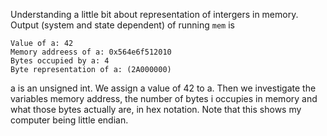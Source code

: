 Understanding a little bit about representation of intergers in memory. Output (system and state dependent) of running `mem` is

```
Value of a: 42
Memory addreess of a: 0x564e6f512010
Bytes occupied by a: 4
Byte representation of a: (2A000000)
```
a is an unsigned int. We assign a value of 42 to a. Then we investigate the variables memory address, the number of bytes i occupies in memory
and what those bytes actually are, in hex notation. Note that this shows my computer being little endian.
